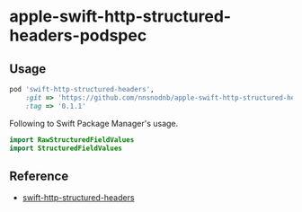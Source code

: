 # apple-swift-http-structured-headers-podspec

## Usage

```ruby
pod 'swift-http-structured-headers',
    :git => 'https://github.com/nnsnodnb/apple-swift-http-structured-headers-podspec.git',
    :tag => '0.1.1'
```

Following to Swift Package Manager's usage.

```swift
import RawStructuredFieldValues
import StructuredFieldValues
```

## Reference

- [swift-http-structured-headers](https://github.com/apple/swift-http-structured-headers)
